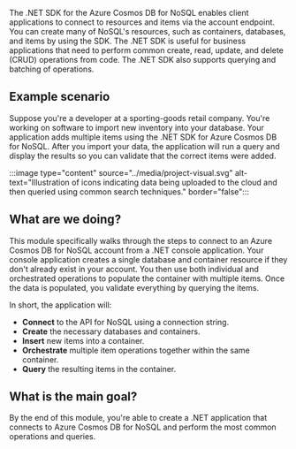 The .NET SDK for the Azure Cosmos DB for NoSQL enables client applications to connect to resources and items via the account endpoint. You can create many of NoSQL's resources, such as containers, databases, and items by using the SDK. The .NET SDK is useful for business applications that need to perform common create, read, update, and delete (CRUD) operations from code. The .NET SDK also supports querying and batching of operations.

## Example scenario

Suppose you're a developer at a sporting-goods retail company. You're working on software to import new inventory into your database. Your application adds multiple items using the .NET SDK for Azure Cosmos DB for NoSQL. After you import your data, the application will run a query and display the results so you can validate that the correct items were added.

:::image type="content" source="../media/project-visual.svg" alt-text="Illustration of icons indicating data being uploaded to the cloud and then queried using common search techniques." border="false":::

## What are we doing?

This module specifically walks through the steps to connect to an Azure Cosmos DB for NoSQL account from a .NET console application. Your console application creates a single database and container resource if they don't already exist in your account. You then use both individual and orchestrated operations to populate the container with multiple items. Once the data is populated, you validate everything by querying the items.

In short, the application will:

- **Connect** to the API for NoSQL using a connection string.
- **Create** the necessary databases and containers.
- **Insert** new items into a container.
- **Orchestrate** multiple item operations together within the same container.
- **Query** the resulting items in the container.

## What is the main goal?

By the end of this module, you're able to create a .NET application that connects to Azure Cosmos DB for NoSQL and perform the most common operations and queries.
